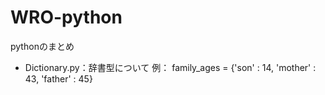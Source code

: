 # WRO-python
pythonのまとめ
* Dictionary.py：辞書型について   例： family_ages = {'son' : 14, 'mother' : 43, 'father' : 45}
